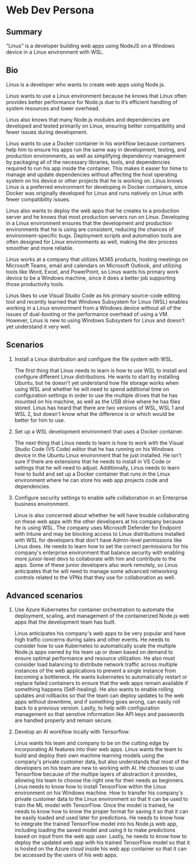 # Web Dev Persona

## Summary

“Linus” is a developer building web apps using NodeJS on a Windows device in a Linux environment with WSL.

## Bio

Linus is a developer who wants to create web apps using Node.js.

Linus wants to use a Linux environment because he knows that Linux often provides better performance for Node.js due to it’s efficient handling of system resources and lower overhead.

Linus also knows that many Node.js modules and dependencies are developed and tested primarily on Linux, ensuring better compatibility and fewer issues during development.

Linus wants to use a Docker container in his workflow because containers help him to ensure his apps run the same way in development, testing, and production environments, as well as simplifying dependency management by packaging all of the necessary libraries, tools, and dependencies required to run his app inside the container. This makes it easier for hime to manage and update dependencies without affecting the host operating system on his device or other projects that he is working on. Linus knows Linux is a preferred environment for developing in Docker containers, since Docker was originally developed for Linux and runs natively on Linux with fewer compatibility issues.

Linus also wants to deploy the web apps that he creates to a production server and he knows that most production servers run on Linux. Developing in a Linux environment ensures that the development and production environments that he is using are consistent, reducing the chances of environment-specific bugs. Deployment scripts and automation tools are often designed for Linux environments as well, making the dev process smoother and more reliable.

Linus works at a company that utilizes M365 products, hosting meetings on Microsoft Teams, email and calendars on Microsoft Outlook, and utilizing tools like Word, Excel, and PowerPoint, so Linus wants his primary work device to be a Windows machine, since it does a better job supporting those productivity tools.

Linus likes to use Visual Studio Code as his primary source-code editing tool and recently learned that Windows Subsystem for Linux (WSL) enables working in a Linux environment from a Windows device without all of the issues of dual-booting or the performance overhead of using a VM. However, Linus is new to using Windows Subsystem for Linux and doesn’t yet understand it very well.

## Scenarios

1. Install a Linux distribution and configure the file system with WSL.

    The first thing that Linus needs to learn is how to use WSL to install and configure different Linux distributions. He wants to start by installing Ubuntu, but he doesn't yet understand how file storage works when using WSL and whether he will need to spend additional time on configuration settings in order to use the multiple drives that he has mounted on his machine, as well as the USB drive where he has files stored. Linus has heard that there are two versions of WSL, WSL 1 and WSL 2, but doesn't know what the difference is or which would be better for him to use.

2. Set up a WSL development environment that uses a Docker container.

    The next thing that Linus needs to learn is how to work with the Visual Studio Code (VS Code) editor that he has running on his Windows device in the Ubuntu Linux environment that he just installed. He isn't sure if there are extensions that he needs to install in VS Code or settings that he will need to adjust. Additionally, Linus needs to learn how to build and set up a Docker container that runs in the Linux environment where he can store his web app projects code and dependencies.

3. Configure security settings to enable safe collaboration in an Enterprise business environment.

    Linus is also concerned about whether he will have trouble collaborating on these web apps with the other developers at his company because he is using WSL. The company uses Microsoft Defender for Endpoint with Intune and may be blocking access to Linux distributions installed with WSL for developers that don't have Admin-level permissions like Linus does. He needs to learn how to set the correct permissions for his company's enterprise environment that balance security with enabling more junior-level devs to collaborate with him and contribute to the apps. Some of these junior developers also work remotely, so Linus anticipates that he will need to manage some advanced networking controls related to the VPNs that they use for collaboration as well.

## Advanced scenarios

1. Use Azure Kubernetes for container orchestration to automate the deployment, scaling, and management of the containerized Node.js web apps that the development team has built.

    Linus anticipates his company's web apps to be very popular and have high traffic concerns during sales and other events. He needs to consider how to use Kubernetes to automatically scale the multiple Node.js apps owned by his team up or down based on demand to ensure optimal performance and resource utilization. He also must consider load balancing to distribute network traffic across multiple instances of the web applications to prevent a single instance from becoming a bottleneck. He wants kubernetes to automatically restart or replace failed containers to ensure that the web apps remain available if something happens (Self-healing). He also wants to enable rolling updates and rollbacks so that the team can deploy updates to the web apps without downtime, and if something goes wrong, can easily roll back to a previous version. Lastly, to help with configuration management so that senstive information like API keys and passwords are handled properly and remain secure.

2. Develop an AI workflow locally with Tensorflow.

    Linus wants his team and company to be on the cutting edge by incorporating AI features into their web apps. Linus wants the team to build and deploy their own machine learning models using the company's private customer data, but also understands that most of the developers on his team are new to working with AI. He chooses to use Tensorflow because of the multipe layers of abstraction it provides, allowing his team to choose the right one for their needs as beginners. Linus needs to know how to install TensorFlow within the Linux environment on his Windows machine. How to transfer his company's private customer data to the Linux environment so that it can be used to train the ML model with TensorFlow. Once the model is trained, he needs to know how to know the proper format for saving it so that it can be easily loaded and used later for predictions. He needs to know how to integrate the trained TensorFlow model into his Node.js web app, including loading the saved model and using it to make predictions based on input from the web app user. Lastly, he needs to know how to deploy the updated web app with his trained TensorFlow model so that it is hosted on the Azure cloud inside his web app container so that it can be accessed by the users of his web apps.